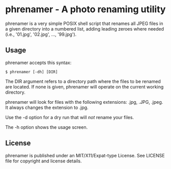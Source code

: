 # phrenamer - A photo renaming utility

phrenamer is a very simple POSIX shell script that renames all JPEG files in a 
given directory into a numbered list, adding leading zeroes where needed (i.e.,
'01.jpg', '02.jpg', ..., '99.jpg').

## Usage

phrenamer accepts this syntax:

```
$ phrenamer [-dh] [DIR]
```

The DIR argument refers to a directory path where the files to be renamed are 
located. If none is given, phrenamer will operate on the current working 
directory.

phrenamer will look for files with the following extensions: .jpg, .JPG, .jpeg.
It always changes the extension to .jpg.

Use the -d option for a dry run that will *not* rename your files. 

The -h option shows the usage screen.

## License

phrenamer is published under an MIT/X11/Expat-type License. See LICENSE file 
for copyright and license details.
